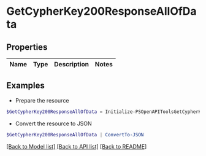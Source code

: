 # GetCypherKey200ResponseAllOfData
## Properties

Name | Type | Description | Notes
------------ | ------------- | ------------- | -------------

## Examples

- Prepare the resource
```powershell
$GetCypherKey200ResponseAllOfData = Initialize-PSOpenAPIToolsGetCypherKey200ResponseAllOfData 
```

- Convert the resource to JSON
```powershell
$GetCypherKey200ResponseAllOfData | ConvertTo-JSON
```

[[Back to Model list]](../README.md#documentation-for-models) [[Back to API list]](../README.md#documentation-for-api-endpoints) [[Back to README]](../README.md)

